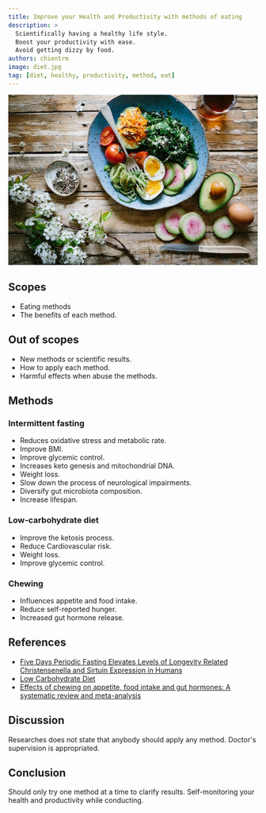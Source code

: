 ```yaml
---
title: Improve your Health and Productivity with methods of eating
description: >
  Scientifically having a healthy life style.
  Boost your productivity with ease.
  Avoid getting dizzy by food.
authors: chientrm
image: diet.jpg
tag: [diet, healthy, productivity, method, eat]
---
```


![Improve your Health and Productivity with methods of eating](diet.jpg)

## Scopes

- Eating methods
- The benefits of each method.

## Out of scopes

- New methods or scientific results.
- How to apply each method.
- Harmful effects when abuse the methods.

## Methods

### Intermittent fasting

- Reduces oxidative stress and metabolic rate.
- Improve BMI.
- Improve glycemic control.
- Increases keto genesis and mitochondrial DNA.
- Weight loss.
- Slow down the process of neurological impairments.
- Diversify gut microbiota composition.
- Increase lifespan.

### Low-carbohydrate diet

- Improve the ketosis process.
- Reduce Cardiovascular risk.
- Weight loss.
- Improve glycemic control.

### Chewing

- Influences appetite and food intake.
- Reduce self-reported hunger.
- Increased gut hormone release.

## References

- [Five Days Periodic Fasting Elevates Levels of Longevity
  Related Christensenella and Sirtuin Expression in Humans](
  https://www.ncbi.nlm.nih.gov/pmc/articles/PMC7956384/
  )
- [Low Carbohydrate Diet](https://www.ncbi.nlm.nih.gov/books/NBK537084/)
- [Effects of chewing on appetite, food intake and gut hormones:
  A systematic review and meta-analysis](
  https://www.sciencedirect.com/science/article/pii/S0031938415300317
  )

## Discussion

Researches does not state that anybody should apply any method.
Doctor's supervision is appropriated.

## Conclusion

Should only try one method at a time to clarify results.
Self-monitoring your health and productivity while conducting.
